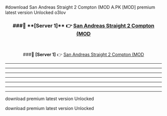 #download San Andreas Straight 2 Compton (MOD A.PK [MOD] premium latest version Unlocked o3lov 



<div align="center">
<h3>###🔹 **[Server 1]** 👉 <a href="https://download1apk.web.app/">San Andreas Straight 2 Compton (MOD</a></h3><br>


###🔹 **[Server 1]** 👉 <a href="https://download1apk.web.app/">San Andreas Straight 2 Compton (MOD</a></h3>
</div>



----------------------------------------------------------

----------------------------------------------------------

----------------------------------------------------------

----------------------------------------------------------

----------------------------------------------------------

----------------------------------------------------------

----------------------------------------------------------

download premium latest version Unlocked

download premium latest version Unlocked
